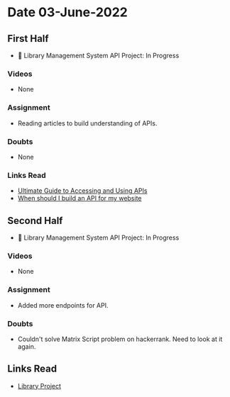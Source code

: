 # Date 03-June-2022

## First Half

- 🔄 Library Management System API Project: In Progress

### Videos

- None

### Assignment

- Reading articles to build understanding of APIs.

### Doubts

- None

### Links Read

- [Ultimate Guide to Accessing and Using APIs](https://blog.hubspot.com/website/application-programming-interface-api)
- [When should I build an API for my website](https://www.freelancer.com/community/experts/q/when-should-i-build-an-api-for-my-website)

## Second Half

- 🔄 Library Management System API Project: In Progress

### Videos

- None

### Assignment

- Added more endpoints for API.

### Doubts

- Couldn't solve Matrix Script problem on hackerrank. Need to look at it again.

## Links Read

- [Library Project](https://github.com/Yash0510/django_project01_api)
